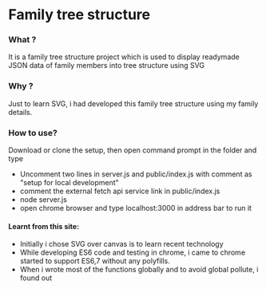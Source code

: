 # Family tree structure

### What ?
It is a family tree structure project which is used to display readymade JSON data of family members into tree structure using 
SVG

### Why ?
Just to learn SVG, i had developed this family tree structure using my family details.

### How to use?

Download or clone the setup, then open command prompt in the folder and type
- Uncomment two lines in server.js and public/index.js with comment as "setup for local development"
- comment the external fetch api service link in public/index.js
- node server.js
- open chrome browser and type localhost:3000 in address bar to run it

#### Learnt from this site:

- Initially i chose SVG over canvas is to learn recent technology
- While developing ES6 code and testing in chrome, i came to chrome started to support ES6,7 without any polyfills.
- When i wrote most of the functions globally and to avoid global pollute, i found out <script type="module"> makes the file encapsulated.
- I struggled mixing up html and svg together.
  
**Learned**
- new namespace for SVG in order to create new SVG elements
- SVG path element
- how to reuse the code in DOM 
- Recursion

- Started with variable width size and ended up with faulty SVG path lines. 
- Again started with fresh thoughts to design with fixed width and drawn with single svg using a pattern found.
- Achieving the pattern with some formulas was helpful in designing the tree perfectly (attached paper images).
- Rewrote the most of the logic more than 3 times with resusability in mind.
- Focusing on building the tree with many combinations by leaving misc features like person picture and cosmetics changes.
- Fortunately, ForeignObject element in SVG came to resue for DOM structure. Initially i thought ForeignObject is bad practice.
- Trying to figure out any design pattern can be useful in my code.
- Datalist for input autocomplete and dropped the idea since it has some limitations. I want to have event handlers on those options.

- Domain like imarun.com is hosted in Apache server and i cannot host in node js server since Web host provider didnt provide access.
- I can host nodejs app in AWS / Heroku
- I can able to host web services and static files in same server itself
- Looks like this project with Linked list data structure unknowingly since every child node depends on parent node

**Update 7/9/20**
- Hosted nodejs Express app as backend api service in AWS and learnt CORS also to connect, allow single origin
- Connected with mongodb
- hosted my files frontend files in imarun.com


**Some TODOS**
- Ratio problem and colliding svg paths(like in sabas) which needs to be flexible
- More details in popup like profession and age
- Anniversary in Notification area.
- Add more family data , images, animations and some design changes
- provision for external JSON structure
- is it possible for srilankan names in fixed width 80px ?
- including global factors including culture and tradition around the world
